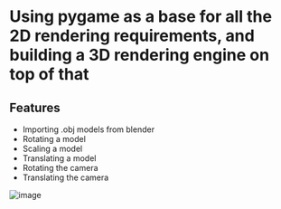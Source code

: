 # Using pygame as a base for all the 2D rendering requirements, and building a 3D rendering engine on top of that

## Features
- Importing .obj models from blender
- Rotating a model 
- Scaling a model
- Translating a model
- Rotating the camera 
- Translating the camera

![image](https://github.com/SteakFisher/pyGameEngine/assets/88953813/34000a32-d85f-4d5e-a100-dc45749edb53)
